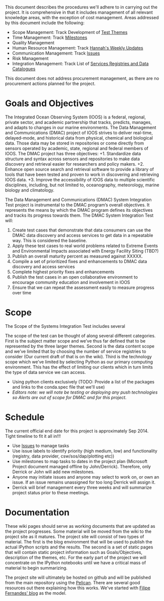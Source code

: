 This document describes the procedures we'll adhere to in carrying out the project.  It is comprehensive in that it includes management of all relevant knowledge areas, with the exception of cost management. Areas addressed by this document include the following:
* Scope Management: Track Development of [Test Themes](https://github.com/ioos/system-test/wiki/Development-of-Test-Themes)
* Time Management: Track [Milestones](https://github.com/ioos/system-test/issues/milestones)
* Quality Management
* Human Resource Management: Track [Hannah's Weekly Updates](https://github.com/ioos/system-test/wiki/Hannah-Weekly-Updates)
* Communication Management: Track [Issues](../issues)
* Risk Management 
* Integration Management: Track List of [Services Registries and Data Catalogues](https://github.com/ioos/system-test/wiki/Service-Registries-and-Data-Catalogs)

This document does not address procurement management, as there are no procurement actions planned for the project.


# Goals and Objectives

The Integrated Ocean Observing System (IOOS) is a federal, regional, private sector, and academic partnership that tracks, predicts, manages, and adapts to changes in our marine environments. The Data Management and Communications (DMAC) project of IOOS strives to deliver real-time, delayed-mode, and historical data from physical, chemical and biological data. Those data may be stored in repositories or come directly from sensors operated by academic, state, regional and federal members of IOOS.  The DMAC project has three objectives:
+1. Standardize data structure and syntax across sensors and repositories to make data discovery and retrieval easier for researchers and policy makers.
+2. Enhance open source search and retrieval software to provide a library of tools that have been tested and proven to work in discovering and retrieving IOOS data.
+3. Improve the accessibility of IOOS data to multiple scientific disciplines, including, but not limited to, oceanography, meteorology, marine biology and climatology.

The Data Management and Communications (DMAC) System Integration Test project is instrumental to the DMAC program’s overall objectives.  It represents the means by which the DMAC program defines its objectives and tracks its progress towards them.  The DMAC System Integration Test will:
1.	Create test cases that demonstrate that data consumers can use the DMAC data discovery and access services to get data in a repeatable way.  This is considered the baseline.
2. Apply these test cases to real world problems related to Extreme Events and Environmental Impacts associated with Energy Facility Siting (TBD?)
3. Publish an overall maturity percent as measured against XXXXX.  
4. Compile a set of prioritized fixes and enhancements to DMAC data discovery and access services
5. Complete highest  priority fixes and enhancements
6. Publish the test cases in an open collaborative environment to encourage community education and involvement in IOOS
7. Ensure that we can repeat the assessment easily to measure progress over time




# Scope

The Scope of the Systems Integration Test includes several 

The scope of the test can be thought of along several different categories.  First is the subject matter scope and we’ve thus far defined that to be represented by the three larger themes.  Second is the data content scope and we’ve limited that by choosing the number of service registries to consider (Our current draft of that is on the wiki).  Third is the technology scope which we’ve limited by selecting Python as our primary computing environment.  This has the effect of limiting our clients which in turn limits the type of data service we can access.

* Using python clients exclusively (TODO: Provide a list of the packages and links to the conda.spec file that we'll use)
* *_Editors note: we will note be testing or deploying any push technologies so Alerts are out of scope for DMAC and for this project._*

# Schedule
The current official end date for this project is approximately Sep 2014.  Tight timeline to fit it all in!!!

 * Use [Issues](../issues) to manage tasks
 * Use issue labels to identify priority (high medium, low) and functionality (registry, data provider, csw/sos/dap/plotting etc))
 * Use milestones to map tasks to dates in the project plan (Microsoft Project document managed offline by John/Derrick).  Therefore, only Derrick or John will add new milestones.
 * Anyone may initiate issues and anyone may select to work on, or own an issue.  If an issue remains unassigned for too long Derrick will assign it.  
 * Derrick will brief management every three weeks and will summarize project status prior to these meetings.



# Documentation

These wiki pages should serve as working documents that are updated as the project progresses.  Some material will be moved from the wiki to the project site as it matures.  The project site will consist of two types of material.  The first is the blog environment that will be used to publish the actual IPython scripts and the results.  The second is a set of static pages that will contain static project information such as Goals/Objectives, description of the themes, etc.  For the early part of the project we will concentrate on the IPython notebooks until we have a critical mass of material to begin summarizing.  

The project site will ultimately be hosted on github and will be published from the main repository using the [Pelican](http://docs.getpelican.com/en/3.3.0/).  There are several good resources out there explaining how this works.  We've started with [Filipe Fernandes' blog](http://ocefpaf.github.io/blog/2013/12/23/blog/) as the model.